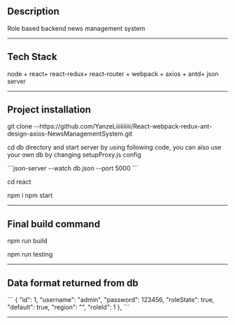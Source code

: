 <h2>Description</h2>
<p>Role based backend news management system</p>
<hr>
<h2>Tech Stack</h2>
<p>node + react+ react-redux+ react-router + webpack + axios + antd+ json server</p>
<hr>
<h2>Project installation</h2>
<p>git clone --https://github.com/YanzeLiiiiiiiiii/React-webpack-redux-ant-design-axios-NewsManagementSystem.git </p>
<p>cd db directory and start server by using following code, you can also use your own db by changing setupProxy.js config </p>
  ```json-server --watch db.json --port 5000 ```
<p>cd react </p>
<p>npm i  npm start</p>
<hr>
<h2>Final build command </h2>
<p>npm run build </p>
<p>npm run testing</p>
<hr>
<h2>Data format returned from db </h2>
``` 
  {
      "id": 1,
      "username": "admin",
      "password": 123456,
      "roleState": true,
      "default": true,
      "region": "",
      "roleId": 1
    },
```
<hr>
